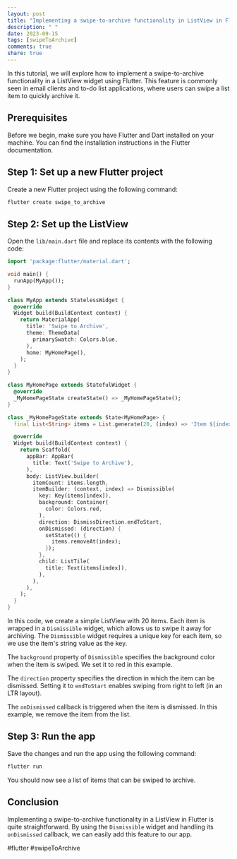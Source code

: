 ```yaml
---
layout: post
title: "Implementing a swipe-to-archive functionality in ListView in Flutter."
description: " "
date: 2023-09-15
tags: [swipeToArchive]
comments: true
share: true
---
```


In this tutorial, we will explore how to implement a swipe-to-archive functionality in a ListView widget using Flutter. This feature is commonly seen in email clients and to-do list applications, where users can swipe a list item to quickly archive it.

## Prerequisites
Before we begin, make sure you have Flutter and Dart installed on your machine. You can find the installation instructions in the Flutter documentation.

## Step 1: Set up a new Flutter project
Create a new Flutter project using the following command:

```dart
flutter create swipe_to_archive
```

## Step 2: Set up the ListView
Open the `lib/main.dart` file and replace its contents with the following code:

```dart
import 'package:flutter/material.dart';

void main() {
  runApp(MyApp());
}

class MyApp extends StatelessWidget {
  @override
  Widget build(BuildContext context) {
    return MaterialApp(
      title: 'Swipe to Archive',
      theme: ThemeData(
        primarySwatch: Colors.blue,
      ),
      home: MyHomePage(),
    );
  }
}

class MyHomePage extends StatefulWidget {
  @override
  _MyHomePageState createState() => _MyHomePageState();
}

class _MyHomePageState extends State<MyHomePage> {
  final List<String> items = List.generate(20, (index) => 'Item ${index + 1}');

  @override
  Widget build(BuildContext context) {
    return Scaffold(
      appBar: AppBar(
        title: Text('Swipe to Archive'),
      ),
      body: ListView.builder(
        itemCount: items.length,
        itemBuilder: (context, index) => Dismissible(
          key: Key(items[index]),
          background: Container(
            color: Colors.red,
          ),
          direction: DismissDirection.endToStart,
          onDismissed: (direction) {
            setState(() {
              items.removeAt(index);
            });
          },
          child: ListTile(
            title: Text(items[index]),
          ),
        ),
      ),
    );
  }
}
```

In this code, we create a simple ListView with 20 items. Each item is wrapped in a `Dismissible` widget, which allows us to swipe it away for archiving. The `Dismissible` widget requires a unique key for each item, so we use the item's string value as the key.

The `background` property of `Dismissible` specifies the background color when the item is swiped. We set it to red in this example.

The `direction` property specifies the direction in which the item can be dismissed. Setting it to `endToStart` enables swiping from right to left (in an LTR layout).

The `onDismissed` callback is triggered when the item is dismissed. In this example, we remove the item from the list.

## Step 3: Run the app
Save the changes and run the app using the following command:

```dart
flutter run
```

You should now see a list of items that can be swiped to archive.

## Conclusion
Implementing a swipe-to-archive functionality in a ListView in Flutter is quite straightforward. By using the `Dismissible` widget and handling its `onDismissed` callback, we can easily add this feature to our app.

#flutter #swipeToArchive